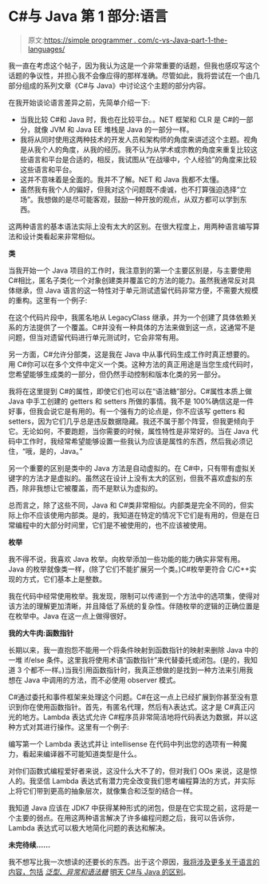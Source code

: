 # C#与 Java 第 1 部分:语言

> 原文:[https://simple programmer . com/c-vs-Java-part-1-the-languages/](https://simpleprogrammer.com/c-vs-java-part-1-the-languages/)

我一直在考虑这个帖子，因为我认为这是一个非常重要的话题，但我也感叹写这个话题的争议性，并担心我不会像应得的那样准确。尽管如此，我将尝试在一个由几部分组成的系列文章《C#与 Java》中讨论这个主题的部分内容。

在我开始谈论语言差异之前，先简单介绍一下:

*   当我比较 C#和 Java 时，我也在比较平台。。NET 框架和 CLR 是 C#的一部分，就像 JVM 和 Java EE 堆栈是 Java 的一部分一样。
*   我将从同时使用这两种技术的开发人员和架构师的角度来讲述这个主题。视角是从我个人的角度，从我的经历。我不认为从学术或宗教的角度来重复比较这些语言和平台是合适的，相反，我试图从“在战壕中，个人经验”的角度来比较这些语言和平台。
*   这并不意味着是全面的。我并不了解。NET 和 Java 我都不太懂。
*   虽然我有我个人的偏好，但我对这个问题既不虔诚，也不打算强迫选择“立场”。我想做的是尽可能客观，鼓励一种开放的观点，从双方都可以学到东西。

这两种语言的基本语法实际上没有太大的区别。在很大程度上，用两种语言编写算法和设计类看起来非常相似。

**类**

当我开始一个 Java 项目的工作时，我注意到的第一个主要区别是，与主要使用 C#相比，匿名子类化一个对象创建类并覆盖它的方法的能力。虽然我通常反对具体继承，但 Java 语言的这一特性对于单元测试遗留代码非常方便，不需要大规模的重构。这里有一个例子:

在这个代码片段中，我匿名地从 LegacyClass 继承，并为一个创建了具体依赖关系的方法提供了一个覆盖。C#并没有一种具体的方法来做到这一点，这通常不是问题，但当对遗留代码进行单元测试时，它会非常有用。

另一方面，C#允许分部类，这是我在 Java 中从事代码生成工作时真正想要的。用 C#你可以在多个文件中定义一个类。这种方法的真正用途是当您生成代码时，您希望能够生成类的一部分，但仍然手动控制和版本化类的另一部分。

我将在这里提到 C#的属性，即使它们也可以在“语法糖”部分。C#属性本质上做 Java 中手工创建的 getters 和 setters 所做的事情。我不是 100%确信这是一件好事，但我会说它是有用的。有一个强有力的论点是，你不应该写 getters 和 setters，因为它们几乎总是违反数据隐藏。我还不属于那个阵营，但我更倾向于它。无论如何，不要跑题，当你需要的时候，属性特性是非常好的。当在 Java 代码中工作时，我经常希望能够设置一些我认为应该是属性的东西，然后我必须记住，“哦，是的，Java。”

另一个重要的区别是类中的 Java 方法是自动虚拟的。在 C#中，只有带有虚拟关键字的方法才是虚拟的。虽然这在设计上没有太大的区别，但我不喜欢虚拟的东西，除非我想让它被覆盖，而不是默认为虚拟的。

总而言之，除了这些不同，Java 和 C#类非常相似。内部类是完全不同的，但实际上你不应该使用内部类。是的，我知道在特定的情况下它们是有用的，但是在日常编程中的大部分时间里，它们是不被使用的，也不应该被使用。

**枚举**

我不得不说，我喜欢 Java 枚举。向枚举添加一些功能的能力确实非常有用。Java 的枚举就像类一样，(除了它们不能扩展另一个类。)C#枚举更符合 C/C++实现的方式，它们基本上是整数。

我在代码中经常使用枚举。我发现，限制可以传递到一个方法中的选项集，使得对该方法的理解更加清晰，并且降低了系统的复杂性。伴随枚举的逻辑的正确位置是在枚举中。Java 在这一点上做得很好。

**我的大牛肉:函数指针**

长期以来，我一直抱怨不能用一个将条件映射到函数指针的映射来删除 Java 中的一堆 if/else 条件。这里我将使用术语“函数指针”来代替委托或闭包。(是的，我知道 3 个都不一样。)当我引用函数指针时，我真正想做的是找到一种方法来引用我想在 Java 中调用的方法，而不必使用 observer 模式。

C#通过委托和事件框架来处理这个问题。C#在这一点上已经扩展到你甚至没有意识到你在使用函数指针。首先，有匿名代理，然后有λ表达式。这才是 C#真正闪光的地方。Lambda 表达式允许 C#程序员非常简洁地将代码表达为数据，并以这种方式对其进行操作。这里有一个例子:

编写第一个 Lambda 表达式并让 intellisense 在代码中列出您的选项有一种魔力，看起来编译器不可能知道类型是什么。

对你们函数式编程爱好者来说，这没什么大不了的，但对我们 OOs 来说，这是惊人的。我坚信 Lambda 表达式有潜力完全改变我们思考编程算法的方式，并实际上将它们带到更高的抽象层次，就像集合和泛型的结合一样。

我知道 Java 应该在 JDK7 中获得某种形式的闭包，但是在它实现之前，这将是一个主要的弱点。在用这两种语言解决了许多编程问题之后，我可以告诉你，Lambda 表达式可以极大地简化问题的表达和解决。

**未完待续……**

我不想写比我一次想读的还要长的东西。出于这个原因，[我将涉及更多关于语言的内容，包括](https://simpleprogrammer.com/2010/02/02/c-vs-java-part-1-the-languages-continued/) *[泛型、异常和语法糖](https://simpleprogrammer.com/2010/02/02/c-vs-java-part-1-the-languages-continued/)* [明天 C#与 Java 的区别](https://simpleprogrammer.com/2010/02/02/c-vs-java-part-1-the-languages-continued/)。